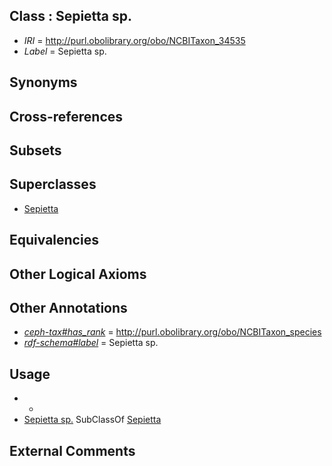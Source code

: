 
## Class : Sepietta sp.

 * *IRI* = http://purl.obolibrary.org/obo/NCBITaxon_34535
 * *Label* = Sepietta sp.

## Synonyms


## Cross-references


## Subsets


## Superclasses

 * [Sepietta](../../NCBITaxon/34/NCBITaxon_34534.md)

## Equivalencies


## Other Logical Axioms


## Other Annotations

 * *[ceph-tax#has_rank](../../ceph-tax#has/nk/ceph-tax#has_rank.md)* = http://purl.obolibrary.org/obo/NCBITaxon_species
 * *[rdf-schema#label](../../el/rdf-schema#label.md)* = Sepietta sp.

## Usage

 * -
 * [Sepietta sp.](../../NCBITaxon/35/NCBITaxon_34535.md) SubClassOf [Sepietta](../../NCBITaxon/34/NCBITaxon_34534.md)

## External Comments

